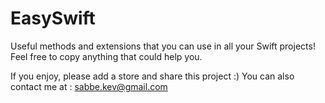 # EasySwift
Useful methods and extensions that you can use in all your Swift projects!
Feel free to copy anything that could help you.

If you enjoy, please add a store and share this project :)
You can also contact me at : sabbe.kev@gmail.com